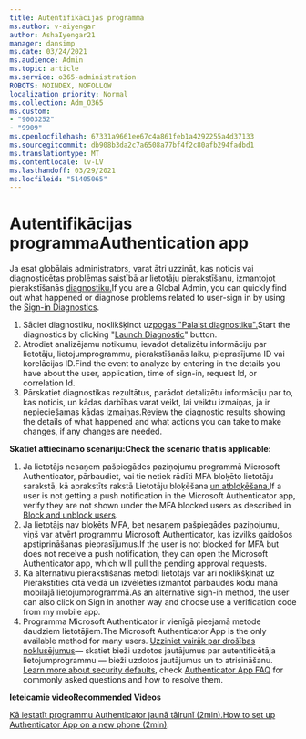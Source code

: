 ```yaml
---
title: Autentifikācijas programma
ms.author: v-aiyengar
author: AshaIyengar21
manager: dansimp
ms.date: 03/24/2021
ms.audience: Admin
ms.topic: article
ms.service: o365-administration
ROBOTS: NOINDEX, NOFOLLOW
localization_priority: Normal
ms.collection: Adm_O365
ms.custom:
- "9003252"
- "9909"
ms.openlocfilehash: 67331a9661ee67c4a861feb1a4292255a4d37133
ms.sourcegitcommit: db908b3da2c7a6508a77bf4f2c80afb294fadbd1
ms.translationtype: MT
ms.contentlocale: lv-LV
ms.lasthandoff: 03/29/2021
ms.locfileid: "51405065"
---
```

# <a name="authentication-app"></a><span data-ttu-id="7f863-102">Autentifikācijas programma</span><span class="sxs-lookup"><span data-stu-id="7f863-102">Authentication app</span></span>

<span data-ttu-id="7f863-103">Ja esat globālais administrators, varat ātri uzzināt, kas noticis vai diagnosticētas problēmas saistībā ar lietotāju pierakstīšanu, izmantojot pierakstīšanās [diagnostiku.](https://ms.portal.azure.com/microsoft.onmicrosoft.com?loginHint=shhada@microsoft.com#blade/Microsoft_AAD_IAM/ActiveDirectoryMenuBlade/diagnose/symptomId/ms_aad_dxp_signin_caDiagnoseAndSolveSummarySymptom)</span><span class="sxs-lookup"><span data-stu-id="7f863-103">If you are a Global Admin, you can quickly find out what happened or diagnose problems related to user-sign in by using the [Sign-in Diagnostics](https://ms.portal.azure.com/microsoft.onmicrosoft.com?loginHint=shhada@microsoft.com#blade/Microsoft_AAD_IAM/ActiveDirectoryMenuBlade/diagnose/symptomId/ms_aad_dxp_signin_caDiagnoseAndSolveSummarySymptom).</span></span>

1. <span data-ttu-id="7f863-104">Sāciet diagnostiku, noklikšķinot uz[pogas "Palaist diagnostiku".](https://portal.azure.com/#blade/Microsoft_AAD_IAM/ActiveDirectoryMenuBlade/diagnose/symptomId/ms_aad_dxp_signin_caDiagnoseAndSolveSummarySymptom)</span><span class="sxs-lookup"><span data-stu-id="7f863-104">Start the diagnostics by clicking "[Launch Diagnostic](https://portal.azure.com/#blade/Microsoft_AAD_IAM/ActiveDirectoryMenuBlade/diagnose/symptomId/ms_aad_dxp_signin_caDiagnoseAndSolveSummarySymptom)" button.</span></span> 
1. <span data-ttu-id="7f863-105">Atrodiet analizējamu notikumu, ievadot detalizētu informāciju par lietotāju, lietojumprogrammu, pierakstīšanās laiku, pieprasījuma ID vai korelācijas ID.</span><span class="sxs-lookup"><span data-stu-id="7f863-105">Find the event to analyze by entering in the details you have about the user, application, time of sign-in, request Id, or correlation Id.</span></span>
1. <span data-ttu-id="7f863-106">Pārskatiet diagnostikas rezultātus, parādot detalizētu informāciju par to, kas noticis, un kādas darbības varat veikt, lai veiktu izmaiņas, ja ir nepieciešamas kādas izmaiņas.</span><span class="sxs-lookup"><span data-stu-id="7f863-106">Review the diagnostic results showing the details of what happened and what actions you can take to make changes, if any changes are needed.</span></span>

<span data-ttu-id="7f863-107">**Skatiet attiecināmo scenāriju:**</span><span class="sxs-lookup"><span data-stu-id="7f863-107">**Check the scenario that is applicable:**</span></span>

1. <span data-ttu-id="7f863-108">Ja lietotājs nesaņem pašpiegādes paziņojumu programmā Microsoft Authenticator, pārbaudiet, vai tie netiek rādīti MFA bloķēto lietotāju sarakstā, kā aprakstīts rakstā Lietotāju bloķēšana [un atbloķēšana.](https://portal.azure.com/#blade/Microsoft_AAD_IAM/ActiveDirectoryMenuBlade/diagnose/symptomId/ms_aad_dxp_signin_caDiagnoseAndSolveSummarySymptom)</span><span class="sxs-lookup"><span data-stu-id="7f863-108">If a user is not getting a push notification in the Microsoft Authenticator app, verify they are not shown under the MFA blocked users as described in [Block and unblock users](https://portal.azure.com/#blade/Microsoft_AAD_IAM/ActiveDirectoryMenuBlade/diagnose/symptomId/ms_aad_dxp_signin_caDiagnoseAndSolveSummarySymptom).</span></span>
1. <span data-ttu-id="7f863-109">Ja lietotājs nav bloķēts MFA, bet nesaņem pašpiegādes paziņojumu, viņš var atvērt programmu Microsoft Authenticator, kas izvilks gaidošos apstiprināšanas pieprasījumus.</span><span class="sxs-lookup"><span data-stu-id="7f863-109">If the user is not blocked for MFA but does not receive a push notification, they can open the Microsoft Authenticator app, which will pull the pending approval requests.</span></span>
1. <span data-ttu-id="7f863-110">Kā alternatīvu pierakstīšanās metodi lietotājs var arī noklikšķināt uz Pierakstīties citā veidā un izvēlēties izmantot pārbaudes kodu manā mobilajā lietojumprogrammā.</span><span class="sxs-lookup"><span data-stu-id="7f863-110">As an alternative sign-in method, the user can also click on Sign in another way and choose use a verification code from my mobile app.</span></span>
1. <span data-ttu-id="7f863-111">Programma Microsoft Authenticator ir vienīgā pieejamā metode daudziem lietotājiem.</span><span class="sxs-lookup"><span data-stu-id="7f863-111">The Microsoft Authenticator App is the only available method for many users.</span></span> <span data-ttu-id="7f863-112">[Uzziniet vairāk par drošības noklusējumus](https://docs.microsoft.com/azure/active-directory/fundamentals/concept-fundamentals-security-defaults)— skatiet bieži uzdotos jautājumus par autentificētāja lietojumprogrammu — bieži uzdotos jautājumus un to atrisināšanu. [](https://docs.microsoft.com/azure/active-directory/user-help/user-help-auth-app-faq)</span><span class="sxs-lookup"><span data-stu-id="7f863-112">[Learn more about security defaults](https://docs.microsoft.com/azure/active-directory/fundamentals/concept-fundamentals-security-defaults), check [Authenticator App FAQ](https://docs.microsoft.com/azure/active-directory/user-help/user-help-auth-app-faq) for commonly asked questions and how to resolve them.</span></span>
 
<span data-ttu-id="7f863-113">**Ieteicamie video**</span><span class="sxs-lookup"><span data-stu-id="7f863-113">**Recommended Videos**</span></span>

<span data-ttu-id="7f863-114">[Kā iestatīt programmu Authenticator jaunā tālrunī (2min).](https://go.microsoft.com/fwlink/?linkid=2158163&clcid=0x409)</span><span class="sxs-lookup"><span data-stu-id="7f863-114">[How to set up Authenticator App on a new phone (2min)](https://go.microsoft.com/fwlink/?linkid=2158163&clcid=0x409).</span></span>
